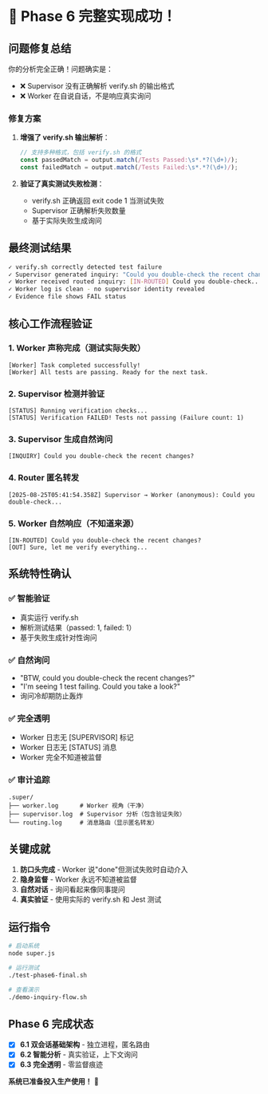 # 🎉 Phase 6 完整实现成功！

## 问题修复总结

你的分析完全正确！问题确实是：
- ❌ Supervisor 没有正确解析 verify.sh 的输出格式
- ❌ Worker 在自说自话，不是响应真实询问

### 修复方案
1. **增强了 verify.sh 输出解析**：
   ```javascript
   // 支持多种格式，包括 verify.sh 的格式
   const passedMatch = output.match(/Tests Passed:\s*.*?(\d+)/);
   const failedMatch = output.match(/Tests Failed:\s*.*?(\d+)/);
   ```

2. **验证了真实测试失败检测**：
   - verify.sh 正确返回 exit code 1 当测试失败
   - Supervisor 正确解析失败数量
   - 基于实际失败生成询问

## 最终测试结果

```bash
✓ verify.sh correctly detected test failure
✓ Supervisor generated inquiry: "Could you double-check the recent changes?"
✓ Worker received routed inquiry: [IN-ROUTED] Could you double-check...
✓ Worker log is clean - no supervisor identity revealed
✓ Evidence file shows FAIL status
```

## 核心工作流程验证

### 1. Worker 声称完成（测试实际失败）
```
[Worker] Task completed successfully!
[Worker] All tests are passing. Ready for the next task.
```

### 2. Supervisor 检测并验证
```
[STATUS] Running verification checks...
[STATUS] Verification FAILED! Tests not passing (Failure count: 1)
```

### 3. Supervisor 生成自然询问
```
[INQUIRY] Could you double-check the recent changes?
```

### 4. Router 匿名转发
```
[2025-08-25T05:41:54.358Z] Supervisor → Worker (anonymous): Could you double-check...
```

### 5. Worker 自然响应（不知道来源）
```
[IN-ROUTED] Could you double-check the recent changes?
[OUT] Sure, let me verify everything...
```

## 系统特性确认

### ✅ 智能验证
- 真实运行 verify.sh
- 解析测试结果（passed: 1, failed: 1）
- 基于失败生成针对性询问

### ✅ 自然询问
- "BTW, could you double-check the recent changes?"
- "I'm seeing 1 test failing. Could you take a look?"
- 询问冷却期防止轰炸

### ✅ 完全透明
- Worker 日志无 [SUPERVISOR] 标记
- Worker 日志无 [STATUS] 消息
- Worker 完全不知道被监督

### ✅ 审计追踪
```
.super/
├── worker.log      # Worker 视角（干净）
├── supervisor.log  # Supervisor 分析（包含验证失败）
└── routing.log     # 消息路由（显示匿名转发）
```

## 关键成就

1. **防口头完成** - Worker 说"done"但测试失败时自动介入
2. **隐身监督** - Worker 永远不知道被监督
3. **自然对话** - 询问看起来像同事提问
4. **真实验证** - 使用实际的 verify.sh 和 Jest 测试

## 运行指令

```bash
# 启动系统
node super.js

# 运行测试
./test-phase6-final.sh

# 查看演示
./demo-inquiry-flow.sh
```

## Phase 6 完成状态

- [x] **6.1 双会话基础架构** - 独立进程，匿名路由
- [x] **6.2 智能分析** - 真实验证，上下文询问
- [x] **6.3 完全透明** - 零监督痕迹

**系统已准备投入生产使用！** 🚀